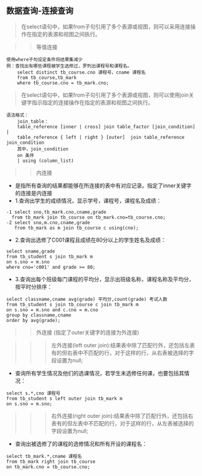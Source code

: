 ## 数据查询-连接查询
>在select语句中，如果from子句引用了多个表源或视图，则可以采用连接操作在指定的表源和视图之间执行。

>>等值连接
```
使用where子句设定条件将结果集减少
例：查找出有哪些课程被学生选修过，罗列出课程号和课程名。
    select distinct tb_course.cno 课程号，cname 课程名
    from tb_course,tb_mark
    where tb_course.cno = tb_mark.cno;
```
>在select语句中，如果from子句引用了多个表源或视图，则可以使用join关键字指示指定的连接操作在指定的表源和视图之间执行。
```
语法格式：
    join_table：
    table_reference [inner | cross] join table_factor [join_condition] | 
    table_reference { left | right } [outer]  join table_reference join_condition
    其中，join_condition
    on 条件 
    | using (column_list)
```
>>内连接
- 是指所有查询的结果都能够在所连接的表中有对应记录。指定了inner关键字的连接是内连接
- 1.查询出学生的成绩情况，显示学号，课程号，课程名及成绩：
```
-1 select sno,tb_mark.cno,cname,grade
  from tb_mark join tb_course on tb_mark.cno=tb_course.cno;
-2 select sno,m.cno,cname,grade
   from tb_mark as m join tb_course c using(cno);
```
- 2.查询出选修了C001课程且成绩在80分以上的学生姓名及成绩：
```
select sname,grade
from tb_student s join tb_mark m
on s.sno = m.sno
where cno='c001' and grade >= 80;
```
- 3.查询出每个班级每门课程的平均分，显示出班级名称，课程名称及平均分，按平时分排序：
```
select classname,cname avg(grade) 平均分,count(grade) 考试人数
from tb_student s join tb_course c join tb_mark m
on s.sno = m.sno and c.cno = m.cno
group by classname,cname
order by avg(grade);
```
>>外连接 (指定了outer关键字的连接为外连接)

>>> 左外连接(left outer join):结果表中除了匹配行外，还包括左表有的但右表中不匹配的行，对于这样的行，从右表被选择的字段设置为null;

- 查询所有学生情况及他们的选课情况，若学生未选修任何课，也要包括其情况：
```
select s.*,cno 课程号
from tb_student s left outer join tb_mark m
on s.sno = m.sno;
```

>>> 右外连接(right outer join):结果表中除了匹配行外，还包括右表有的但左表中不匹配的行，对于这样的行，从左表被选择的字段设置为null;
- 查询出被选修了的课程的选修情况和所有开设的课程名：
```
select tb_mark.*,cname 课程名
from tb_mark right join tb_course
on tb_mark.cno = tb_course.cno;
```
